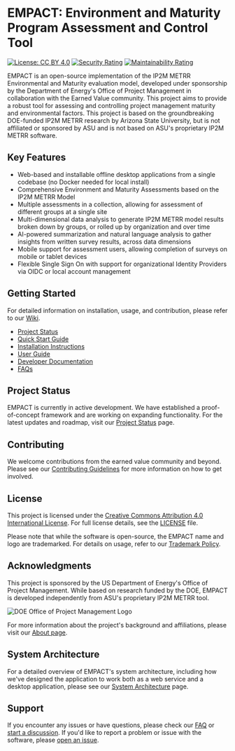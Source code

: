 # EMPACT: Environment and Maturity Program Assessment and Control Tool

[![License: CC BY 4.0](https://licensebuttons.net/l/by/4.0/80x15.png)](https://creativecommons.org/licenses/by/4.0/)
[![Security Rating](https://sonarcloud.io/api/project_badges/measure?project=cahaseler_EMPACT&metric=security_rating)](https://sonarcloud.io/summary/new_code?id=cahaseler_EMPACT)
[![Maintainability Rating](https://sonarcloud.io/api/project_badges/measure?project=cahaseler_EMPACT&metric=sqale_rating)](https://sonarcloud.io/summary/new_code?id=cahaseler_EMPACT)

EMPACT is an open-source implementation of the IP2M METRR Environmental and Maturity evaluation model, developed under sponsorship by the Department of Energy's Office of Project Management in collaboration with the Earned Value community. This project aims to provide a robust tool for assessing and controlling project management maturity and environmental factors. This project is based on the groundbreaking DOE-funded IP2M METRR research by Arizona State University, but is not affiliated or sponsored by ASU and is not based on ASU's proprietary IP2M METRR software.

## Key Features

- Web-based and installable offline desktop applications from a single codebase (no Docker needed for local install)
- Comprehensive Environment and Maturity Assessments based on the IP2M METRR Model
- Multiple assessments in a collection, allowing for assessment of different groups at a single site
- Multi-dimensional data analysis to generate IP2M METRR model results broken down by groups, or rolled up by organization and over time
- AI-powered summarization and natural language analysis to gather insights from written survey results, across data dimensions
- Mobile support for assessment users, allowing completion of surveys on mobile or tablet devices
- Flexible Single Sign On with support for organizational Identity Providers via OIDC or local account management

## Getting Started

For detailed information on installation, usage, and contribution, please refer to our [Wiki](https://github.com/empact/EMPACT/wiki).

- [Project Status](https://github.com/empact/EMPACT/wiki/Project-Status)
- [Quick Start Guide](https://github.com/empact/EMPACT/wiki/Quick-Start-Guide)
- [Installation Instructions](https://github.com/empact/EMPACT/wiki/Installation-Instructions)
- [User Guide](https://github.com/empact/EMPACT/wiki/User-Guide)
- [Developer Documentation](https://github.com/empact/EMPACT/wiki/Developer-Documentation)
- [FAQs](https://github.com/empact/EMPACT/wiki/FAQs)

## Project Status

EMPACT is currently in active development. We have established a proof-of-concept framework and are working on expanding functionality. For the latest updates and roadmap, visit our [Project Status](https://github.com/empact/EMPACT/wiki/Project-Status) page.

## Contributing

We welcome contributions from the earned value community and beyond. Please see our [Contributing Guidelines](https://github.com/empact/EMPACT/wiki/Contributing-Guidelines) for more information on how to get involved.

## License

This project is licensed under the [Creative Commons Attribution 4.0 International License](https://creativecommons.org/licenses/by/4.0/). For full license details, see the [LICENSE](https://github.com/empact/EMPACT/blob/main/LICENSE) file.

Please note that while the software is open-source, the EMPACT name and logo are trademarked. For details on usage, refer to our [Trademark Policy](https://github.com/empact/EMPACT/wiki/Trademark-Policy).

## Acknowledgments

This project is sponsored by the US Department of Energy's Office of Project Management. While based on research funded by the DOE, EMPACT is developed independently from ASU's proprietary IP2M METRR tool.

![DOE Office of Project Management Logo](https://github.com/user-attachments/assets/8a1cbc2f-f857-45ea-b101-df8eef5274af)

For more information about the project's background and affiliations, please visit our [About page](https://github.com/empact/EMPACT/wiki/About).

## System Architecture

For a detailed overview of EMPACT's system architecture, including how we've designed the application to work both as a web service and a desktop application, please see our [System Architecture](https://github.com/empact/EMPACT/wiki/System-Architecture) page.

## Support

If you encounter any issues or have questions, please check our [FAQ](https://github.com/empact/EMPACT/wiki/FAQ) or [start a discussion](https://github.com/cahaseler/EMPACT/discussions). If you'd like to report a problem or issue with the software, please [open an issue](https://github.com/empact/EMPACT/issues).
